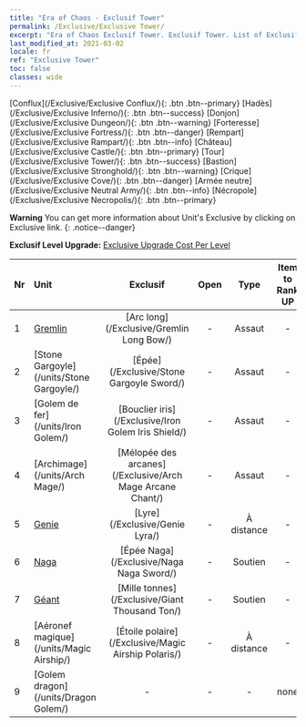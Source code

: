 ```yaml
---
title: "Era of Chaos - Exclusif Tower"
permalink: /Exclusive/Exclusive Tower/
excerpt: "Era of Chaos Exclusif Tower. Exclusif Tower. List of Exclusif Tower in Era of Chaos"
last_modified_at: 2021-03-02
locale: fr
ref: "Exclusive Tower"
toc: false
classes: wide
---
```

 [Conflux](/Exclusive/Exclusive Conflux/){: .btn .btn--primary} [Hadès](/Exclusive/Exclusive Inferno/){: .btn .btn--success} [Donjon](/Exclusive/Exclusive Dungeon/){: .btn .btn--warning} [Forteresse](/Exclusive/Exclusive Fortress/){: .btn .btn--danger} [Rempart](/Exclusive/Exclusive Rampart/){: .btn .btn--info} [Château](/Exclusive/Exclusive Castle/){: .btn .btn--primary} [Tour](/Exclusive/Exclusive Tower/){: .btn .btn--success} [Bastion](/Exclusive/Exclusive Stronghold/){: .btn .btn--warning} [Crique](/Exclusive/Exclusive Cove/){: .btn .btn--danger} [Armée neutre](/Exclusive/Exclusive Neutral Army/){: .btn .btn--info} [Nécropole](/Exclusive/Exclusive Necropolis/){: .btn .btn--primary} 

**Warning** You can get more information about Unit's Exclusive by clicking on Exclusive link. 
{: .notice--danger}

 **Exclusif Level Upgrade:** [Exclusive Upgrade Cost Per Level](/Exclusive/ExclusiveUpgradeCostPerLevel/)

  | Nr |         Unit        | Exclusif | Open  |    Type   |  Item to Rank UP      |  Skin   |
  |:---|:--------------------|:-------------:|:-----:|:---------:|:---------------------:|:-------:|
  | 1  | [Gremlin](/units/Gremlin/) | [Arc long](/Exclusive/Gremlin Long Bow/) | - | Assaut | - | - |
  | 2  | [Stone Gargoyle](/units/Stone Gargoyle/) | [Épée](/Exclusive/Stone Gargoyle Sword/) | - | Assaut | - | - |
  | 3  | [Golem de fer](/units/Iron Golem/) | [Bouclier iris](/Exclusive/Iron Golem Iris Shield/) | - | Assaut | - | - |
  | 4  | [Archimage](/units/Arch Mage/) | [Mélopée des arcanes](/Exclusive/Arch Mage Arcane Chant/) | - | Assaut | - | - |
  | 5  | [Genie](/units/Genie/) | [Lyre](/Exclusive/Genie Lyra/) | - | À distance | - | - |
  | 6  | [Naga](/units/Naga/) | [Épée Naga](/Exclusive/Naga Naga Sword/) | - | Soutien | - | - |
  | 7  | [Géant](/units/Giant/) | [Mille tonnes](/Exclusive/Giant Thousand Ton/) | - | Soutien | - | - |
  | 8  | [Aéronef magique](/units/Magic Airship/) | [Étoile polaire](/Exclusive/Magic Airship Polaris/) | - | À distance | - | - |
  | 9  | [Golem dragon](/units/Dragon Golem/) | - | - | - | none | none |
